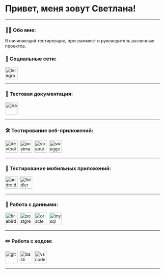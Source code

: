 # Привет, меня зовут Светлана!

---

### 👨‍💻 Обо мне:

Я начинающий тестировщик, программист и руководитель различных проектов.

### 🤝 Социальные сети:

  <div id="badges">
    <a href="https://t.me/artsiom_qa" target="_blank">
      <img src="https://cdn-icons-png.flaticon.com/512/2111/2111646.png" width="40" height="40" alt="telegram" />
    </a>
  </div>

---

### 📁 Тестовая документация:

<div>
  <img src="https://cdn.jsdelivr.net/gh/devicons/devicon/icons/jira/jira-original.svg" title="jira" alt="jira" width="40" height="40"/>&nbsp
</div>

---

### 🛠 Тестирование веб-приложений:

<div>
  <img src="https://d33wubrfki0l68.cloudfront.net/38b5c953a4667366685d55db55d057c86db1fc54/a0fdc/static/acae6b24d940347661ca901ea07f47c1/chrome-dev-logo-icon.png" title="devtools" alt="devtools" width="40" height="40"/>&nbsp
  <img src="https://seeklogo.com/images/P/postman-logo-0087CA0D15-seeklogo.com.png" title="postman" alt="postman" width="40" height="40"/>&nbsp
  <img src="https://static0.smartbear.co/smartbearbrand/media/images/home/soapui-icon.svg" title="soapui" alt="soapui" width="40" height="40"/>&nbsp
  <img src="https://static0.smartbear.co/smartbearbrand/media/images/home/swagger-icon.svg" title="soapui" alt="swagger" width="40" height="40"/>&nbsp
</div>

---

### 📱 Тестирование мобильных приложений:

<div>
  <img src="https://cdn.jsdelivr.net/gh/devicons/devicon/icons/androidstudio/androidstudio-original.svg" title="android-studio" alt="android-studio" width="40" height="40"/>&nbsp
  <img src="https://www.megaleechers.com/storage/Fiddler-Everywhere-Icon.png" title="fiddler" alt="fiddler" width="40" height="40"/>&nbsp
</div>


---

### 💾 Работа с данными:

<div>
  <img src="https://avatars.githubusercontent.com/u/6057940?s=200&v=4" title="firebird" alt="firebird" width="40" height="40"/>&nbsp
  <img src="https://cdn.jsdelivr.net/gh/devicons/devicon/icons/postgresql/postgresql-original.svg" title="postgresql" alt="postgresql" width="40" height="40"/>&nbsp
  <img src="https://cdn.jsdelivr.net/gh/devicons/devicon/icons/oracle/oracle-original.svg" title="oracle" alt="oracle" width="40" height="40"/>&nbsp
  <img src="https://cdn.jsdelivr.net/gh/devicons/devicon/icons/mysql/mysql-original.svg" title="mysql" alt="mysql" width="40" height="40"/>&nbsp  
</div>

---

### ✏️ Работа с кодом:

<div>
  <img src="https://cdn.jsdelivr.net/gh/devicons/devicon/icons/git/git-original.svg" title="git" alt="git" width="40" height="40"/>&nbsp
  <img src="https://upload.wikimedia.org/wikipedia/commons/thumb/4/4b/Bash_Logo_Colored.svg/1024px-Bash_Logo_Colored.svg.png?20180723054350" title="bash" alt="bash" width="40" height="40"/>&nbsp
  <img src="https://cdn.jsdelivr.net/gh/devicons/devicon/icons/java/java-original.svg" title="vscode" alt="vscode" width="40" height="40"/>&nbsp
  
</div>

---
